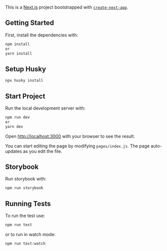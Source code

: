 This is a [Next.js](https://nextjs.org/) project bootstrapped with [`create-next-app`](https://github.com/vercel/next.js/tree/canary/packages/create-next-app).

## Getting Started

First, install the dependencies with:

```bash
npm install
or
yarn install
```

## Setup Husky
```bash
npx husky install
```

## Start Project

Run the local development server with:

```bash
npm run dev
or
yarn dev
```

Open [http://localhost:3000](http://localhost:3000) with your browser to see the result.

You can start editing the page by modifying `pages/index.js`. The page auto-updates as you edit the file.

## Storybook

Run storybook with:
```bash
npm run storybook
```

## Running Tests

To run the test use:
```bash
npm run test
```

or to run in watch mode:

```bash
npm run test:watch
```
